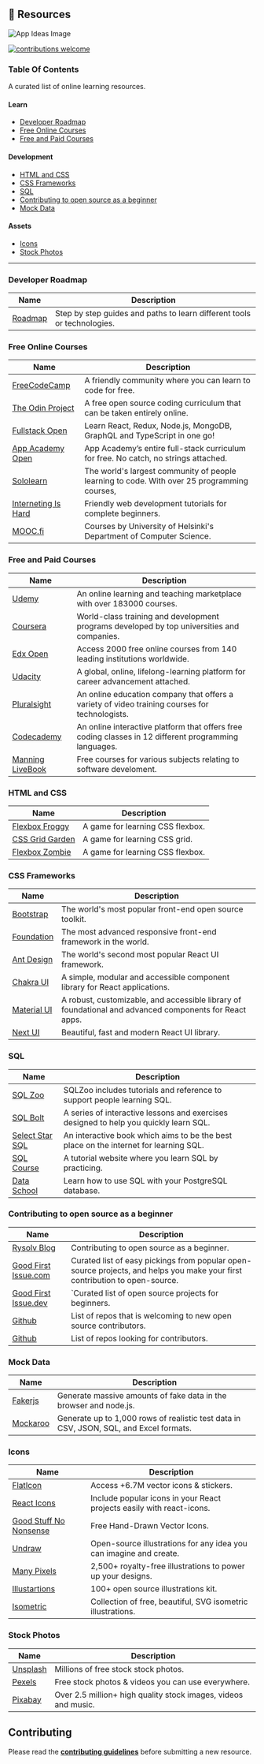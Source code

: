 ## :ledger: Resources
![App Ideas Image](https://i.imgur.com/F1dPEZ3.png)

[![contributions welcome](https://img.shields.io/badge/contributions-welcome-brightgreen.svg?style=flat)](./CONTRIBUTING.md)

### Table Of Contents
A curated list of online learning resources.

#### Learn

- [Developer Roadmap](#developer-roadmap)
- [Free Online Courses](#free-online-courses)
- [Free and Paid Courses](#free-and-paid-courses)

#### Development

- [HTML and CSS](#html-and-css)
- [CSS Frameworks](#free-online-courses)
- [SQL](#free-and-paid-courses)
- [Contributing to open source as a beginner](#contributing-to-open-source-as-a-beginner)
- [Mock Data](#mock-data)

#### Assets

- [Icons](#icons)
- [Stock Photos](#stock-photos)

---
### Developer Roadmap

| Name                                                      | Description                                          
 ---------------------------------------------------------- | -------------------------------------------------------------- |
| [Roadmap](https://roadmap.sh/roadmaps)                    | Step by step guides and paths to learn different tools or technologies.

### Free Online Courses

| Name                                                      | Description                                          
 ---------------------------------------------------------- | -------------------------------------------------------------- |
| [FreeCodeCamp](https://www.freecodecamp.org)              | A friendly community where you can learn to code for free.
| [The Odin Project](https://www.theodinproject.com/)       | A free open source coding curriculum that can be taken entirely online.
| [Fullstack Open](https://fullstackopen.com/en/)           | Learn React, Redux, Node.js, MongoDB, GraphQL and TypeScript in one go! 
| [App Academy Open](https://www.appacademy.io/course/app-academy-open) | App Academy’s entire full-stack curriculum for free. No catch, no strings attached.
| [Sololearn](https://www.sololearn.com/home)               | The world's largest community of people learning to code. With over 25 programming courses,
| [Interneting Is Hard](https://www.internetingishard.com/) | Friendly web development tutorials for complete beginners.
| [MOOC.fi](https://www.mooc.fi/en/#courses)                | Courses by University of Helsinki's Department of Computer Science.

### Free and Paid Courses

| Name                                                      | Description                                          
 ---------------------------------------------------------- | -------------------------------------------------------------- |
| [Udemy](https://www.freecodecamp.org)                     | An online learning and teaching marketplace with over 183000 courses.
| [Coursera](https://www.coursera.org/)                     | World-class training and development programs developed by top universities and companies.
| [Edx Open](https://www.edx.org/)                          | Access 2000 free online courses from 140 leading institutions worldwide.
| [Udacity](https://www.udacity.com/)                       | A global, online, lifelong-learning platform for career advancement attached.
| [Pluralsight](pluralsight.com/)                           | An online education company that offers a variety of video training courses for technologists. 
| [Codecademy](https://www.codecademy.com)                  | An online interactive platform that offers free coding classes in 12 different programming languages.
| [Manning LiveBook](https://livebook.manning.com/)         | Free courses for various subjects relating to software develoment.

### HTML and CSS

| Name                                                      | Description                                          
 ---------------------------------------------------------- | -------------------------------------------------------------- |
| [Flexbox Froggy](https://flexboxfroggy.com/)              | A game for learning CSS flexbox.
| [CSS Grid Garden](https://cssgridgarden.com/)             | A game for learning CSS grid.
| [Flexbox Zombie](https://mastery.games/flexboxzombies/)   | A game for learning CSS flexbox.

### CSS Frameworks

| Name                                                      | Description                                          
 ---------------------------------------------------------- | -------------------------------------------------------------- |
| [Bootstrap](https://getbootstrap.com/)                    | The world's most popular front-end open source toolkit.
| [Foundation](https://get.foundation/)                     | The most advanced responsive front-end framework in the world.
| [Ant Design](https://ant.design/)                         | The world's second most popular React UI framework.
| [Chakra UI](https://chakra-ui.com/)                       | A simple, modular and accessible component library for React applications.
| [Material UI](https://mui.com/)                           | A robust, customizable, and accessible library of foundational and advanced components for React apps.
| [Next UI](https://nextui.org/)                            | Beautiful, fast and modern React UI library.

### SQL

| Name                                                      | Description                                          
 ---------------------------------------------------------- | -------------------------------------------------------------- |
| [SQL Zoo](https://sqlzoo.net/wiki/SQL_Tutorial)           | SQLZoo includes tutorials and reference to support people learning SQL. 
| [SQL Bolt](https://sqlbolt.com/)                          | A series of interactive lessons and exercises designed to help you quickly learn SQL.
| [Select Star SQL](https://selectstarsql.com/)             | An interactive book which aims to be the best place on the internet for learning SQL. 
| [SQL Course](https://www.sqlcourse.com/)                  | A tutorial website where you learn SQL by practicing.
| [Data School](https://dataschool.com/learn-sql/)          | Learn how to use SQL with your PostgreSQL database.

### Contributing to open source as a beginner
| Name                                                      | Description                                          
 ---------------------------------------------------------- | -------------------------------------------------------------- |
| [Rysolv Blog](https://blog.rysolv.com/how-to-contribute-to-open-source) | Contributing to open source as a beginner.
| [Good First Issue.com](https://goodfirstissues.com/) | Curated list of easy pickings from popular open-source projects, and helps you make your first contribution to open-source.  
| [Good First Issue.dev](https://goodfirstissue.dev/) |`Curated list of open source projects for beginners.
| [Github](https://github.com/showcases/great-for-new-contributors) | List of repos that is welcoming to new open source contributors.
| [Github](https://github.com/topics/help-wanted?o=desc&s=updated) | List of repos looking for contributors.

### Mock Data

| Name                                                      | Description                                          
 ---------------------------------------------------------- | -------------------------------------------------------------- |
| [Fakerjs](https://fakerjs.dev/)                           | Generate massive amounts of fake data in the browser and node.js.
| [Mockaroo](https://www.mockaroo.com/)                     | Generate up to 1,000 rows of realistic test data in CSV, JSON, SQL, and Excel formats.

### Icons

| Name                                                      | Description                                          
 ---------------------------------------------------------- | -------------------------------------------------------------- |
| [FlatIcon](https://www.flaticon.com/)                     | Access +6.7M vector icons & stickers.
| [React Icons](https://react-icons.github.io/react-icons/) | Include popular icons in your React projects easily with react-icons.
| [Good Stuff No Nonsense](https://goodstuffnononsense.com/icons-category/free/) | Free Hand-Drawn Vector Icons.
| [Undraw](https://undraw.co/illustrations)                 | Open-source illustrations for any idea you can imagine and create.
| [Many Pixels](https://www.manypixels.co/gallery)          | 2,500+ royalty-free illustrations to power up your designs.
| [Illustartions](https://illlustrations.co/)               | 100+ open source illustrations kit.
| [Isometric](https://isometric.online/)                    | Collection of free, beautiful, SVG isometric illustrations.

### Stock Photos

| Name                                                      | Description                                          
 ---------------------------------------------------------- | -------------------------------------------------------------- |
| [Unsplash](https://unsplash.com)                          | Millions of free stock stock photos.
| [Pexels](https://pexels.com/)                             | Free stock photos & videos you can use everywhere.
| [Pixabay](https://pixabay.com/)                           | Over 2.5 million+ high quality stock images, videos and music.

## Contributing

Please read the **[contributing guidelines](./CONTRIBUTING.md)** before submitting a new resource.
